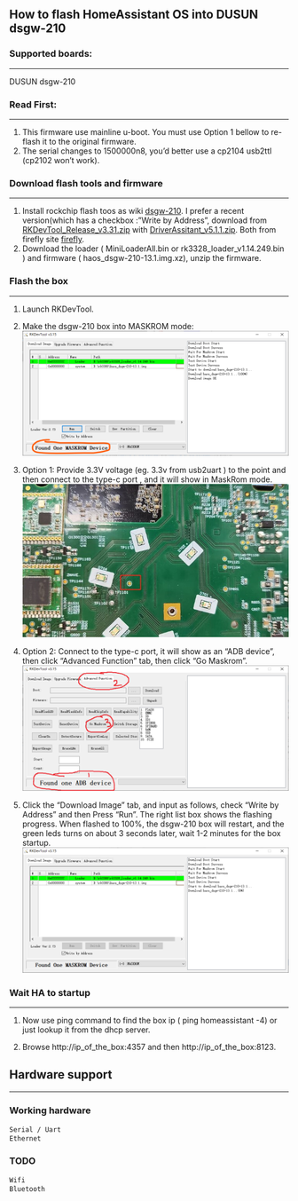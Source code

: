 ## How to flash HomeAssistant OS into DUSUN dsgw-210



### Supported boards:

---

DUSUN dsgw-210


### Read First:

---

1. This firmware use mainline u-boot. You must use Option 1  bellow to re-flash it to the original firmware.
2. The serial changes to 1500000n8, you’d better use a cp2104 usb2ttl (cp2102 won’t work).


### Download flash tools and firmware

---

1. Install rockchip flash toos as wiki [dsgw-210](https://wiki.dusuniot.com/iot_gateway_with_applications/dsgw-210-rk3328-home-assistant-gateway/quick-start-guide). I prefer a recent version(which has  a checkbox :”Write by Address”, download from [RKDevTool_Release_v3.31.zip](https://download.t-firefly.com/product/Board/RK3588/Tool/Window/RKDevTool_Release_v3.31.zip) with [DriverAssitant_v5.1.1.zip](https://download.t-firefly.com/product/Board/RK3588/Tool/Window/DriverAssitant_v5.1.1.zip). Both from firefly site [firefly](https://www.t-firefly.com/doc/download/183.html).
2. Download the loader ( MiniLoaderAll.bin or rk3328_loader_v1.14.249.bin ) and firmware ( haos_dsgw-210-13.1.img.xz), unzip the firmware.


### Flash the box

---

1. Launch RKDevTool.
2. Make the dsgw-210 box into MASKROM mode:
 ![picture of diy usb dongle](../res/dsgw-210-1.png)
3. Option 1: Provide 3.3V voltage (eg.  3.3v from usb2uart ) to the point and then connect to the type-c port , and it will show in MaskRom mode.
  ![picture of diy usb dongle](../res/dsgw-210-2.png)

4. Option 2: Connect to the type-c port, it will show as an “ADB device”, then click “Advanced Function” tab, then click “Go Maskrom”. 
   ![picture of diy usb dongle](../res/dsgw-210-3.png)
5. Click the “Download Image” tab, and input as follows, check “Write by Address” and then Press “Run”. The right list box shows the flashing progress. When flashed to 100%, the dsgw-210 box will restart, and the green leds turns on about 3 seconds later, wait 1-2 minutes for the box startup.
  ![picture of diy usb dongle](../res/dsgw-210-4.png)
 

### Wait HA to startup

---

1. Now use ping command to find the box ip ( ping homeassistant -4) or just lookup it from the dhcp server.

2. Browse http://ip_of_the_box:4357 and then http://ip_of_the_box:8123. 


## Hardware support

---

### Working hardware
    Serial / Uart
    Ethernet

### TODO
    Wifi
    Bluetooth
	

